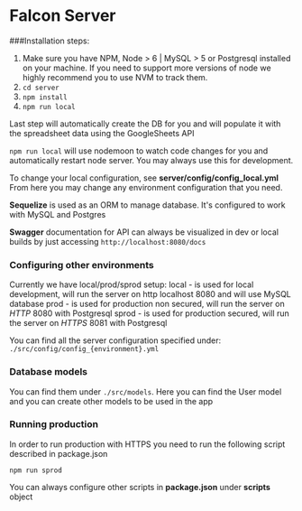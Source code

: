 # Falcon Server

###Installation steps:

1. Make sure you have NPM, Node > 6 | MySQL > 5 or Postgresql installed on your machine. If you need to support more versions of node we highly recommend you to use NVM to track them.
2. `cd server`
3. `npm install`
4. `npm run local` 

Last step will automatically create the DB for you and will populate it with the spreadsheet data using the GoogleSheets API

`npm run local` will use nodemoon to watch code changes for you and automatically restart node server.
You may always use this for development.

To change your local configuration, see **server/config/config_local.yml**
From here you may change any environment configuration that you need.

**Sequelize** is used as an ORM to manage database. It's configured to work with MySQL and Postgres 

**Swagger** documentation for API can always be visualized in dev or local builds by just accessing `http://localhost:8080/docs`

### Configuring other environments
Currently we have local/prod/sprod setup:
local - is used for local development, will run the server on http localhost 8080 and will use MySQL database
prod - is used for production non secured, will run the server on *HTTP* 8080 with Postgresql
sprod - is used for production secured, will run the server on *HTTPS*  8081 with Postgresql

You can find all the server configuration specified under:
```./src/config/config_{environment}.yml```

### Database models
You can find them under `./src/models`. Here you can find the User model and you can create other models to be used in the app


### Running production
In order to run production with HTTPS you need to run the following script described in package.json

```npm run sprod```

You can always configure other scripts in **package.json** under **scripts** object
